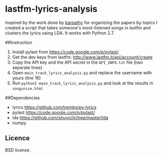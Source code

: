 lastfm-lyrics-analysis
======================

Inspired by the work done by [karpathy](https://github.com/karpathy/nipspreview) for organizing the papers by topics I created a script that takes someone's most-listened songs in lastfm and clusters the lyrics using LDA.
It works with Python 2.7.


##Instruction

1. Install pylast from https://code.google.com/p/pylast/
2. Get the dev keys from lastfm: http://www.lastfm.it/api/account/create
3. Copy the API key and the API secret in the `API_INFO.txt` file (two separate lines)
4. Open `main_track_lyrics_analysis.py` and replace the username with yours (line 16)
5. Run `python2 main_track_lyrics_analysis.py` and look at the results in `songsnice.html`


##Dependencies

- lyrics https://github.com/tremby/py-lyrics
- pylast https://code.google.com/p/pylast/
- lda https://github.com/shuyo/iir/tree/master/lda
- numpy

## Licence

BSD license.
